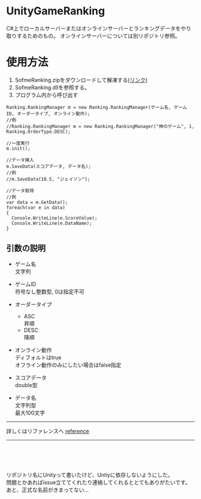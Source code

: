 # UnityGameRanking
C#上でローカルサーバーまたはオンラインサーバーとランキングデータをやり取りするためのもの。
オンラインサーバーについては別リポジトリ参照。

# 使用方法
1. SofmeRanking.zipをダウンロードして解凍する[(リンク)](https://github.com/sofmelauncher/UnityGameRanking/releases)
1. SofmeRanking.dllを参照する。
1. プログラム内から呼び出す

```
Ranking.RankingManager m = new Ranking.RankingManager(ゲーム名, ゲームID, オーダータイプ, オンライン動作);
//例
//Ranking.RankingManager m = new Ranking.RankingManager("神のゲーム", 1, Ranking.OrderType.DESC);

//一度実行
m.init();

//データ挿入
m.SaveData(スコアデータ, データ名);
//例
//m.SaveData(10.5, "ジェイソン");

//データ取得
//例
var data = m.GetData();
foreach(var e in data)
{
  Console.WriteLine(e.ScoreValue);
  Console.WriteLine(e.DataName);
}
```

## 引数の説明
- ゲーム名  
  文字列
- ゲームID  
  符号なし整数型, 0は指定不可
- オーダータイプ  
  - ASC  
  昇順
  - DESC  
  降順
- オンライン動作  
  ディフォルトはtrue  
  オフライン動作のみにしたい場合はfalse指定
  
- スコアデータ  
double型
- データ名  
文字列型  
最大100文字
---
詳しくはリファレンスへ
[reference](https://github.com/sofmelauncher/UnityGameRanking/tree/develop/reference)

---
<br><br><br><br>
リポジトリ名にUnityって書いたけど、Untiyに依存しないようにした。  
問題とかあればissue立ててくれたり連絡してくれるととてもありがたいです。  
あと、正式な名前がきまってない...
